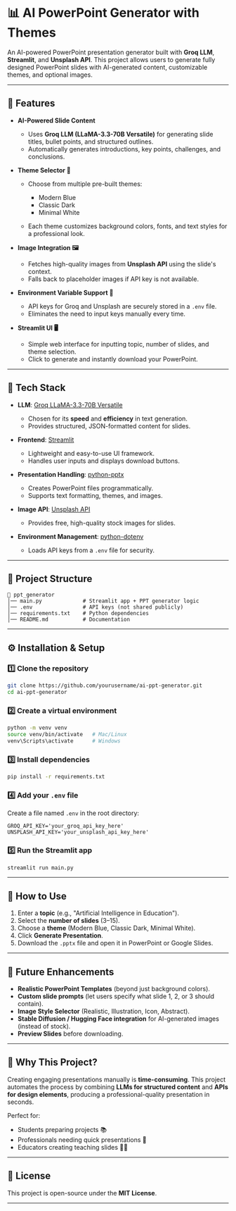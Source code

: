 
# 📊 AI PowerPoint Generator with Themes

An AI-powered PowerPoint presentation generator built with **Groq LLM**, **Streamlit**, and **Unsplash API**.
This project allows users to generate fully designed PowerPoint slides with AI-generated content, customizable themes, and optional images.

---

## 🚀 Features

* **AI-Powered Slide Content**

  * Uses **Groq LLM (LLaMA-3.3-70B Versatile)** for generating slide titles, bullet points, and structured outlines.
  * Automatically generates introductions, key points, challenges, and conclusions.

* **Theme Selector 🎨**

  * Choose from multiple pre-built themes:

    * Modern Blue
    * Classic Dark
    * Minimal White
  * Each theme customizes background colors, fonts, and text styles for a professional look.

* **Image Integration 🖼️**

  * Fetches high-quality images from **Unsplash API** using the slide's context.
  * Falls back to placeholder images if API key is not available.

* **Environment Variable Support 🔑**

  * API keys for Groq and Unsplash are securely stored in a `.env` file.
  * Eliminates the need to input keys manually every time.

* **Streamlit UI 🖥️**

  * Simple web interface for inputting topic, number of slides, and theme selection.
  * Click to generate and instantly download your PowerPoint.

---

## 🧠 Tech Stack

* **LLM**: [Groq LLaMA-3.3-70B Versatile](https://groq.com/)

  * Chosen for its **speed** and **efficiency** in text generation.
  * Provides structured, JSON-formatted content for slides.

* **Frontend**: [Streamlit](https://streamlit.io/)

  * Lightweight and easy-to-use UI framework.
  * Handles user inputs and displays download buttons.

* **Presentation Handling**: [python-pptx](https://python-pptx.readthedocs.io/)

  * Creates PowerPoint files programmatically.
  * Supports text formatting, themes, and images.

* **Image API**: [Unsplash API](https://unsplash.com/developers)

  * Provides free, high-quality stock images for slides.

* **Environment Management**: [python-dotenv](https://pypi.org/project/python-dotenv/)

  * Loads API keys from a `.env` file for security.

---

## 📂 Project Structure

```
📁 ppt_generator
│── main.py             # Streamlit app + PPT generator logic
│── .env                # API keys (not shared publicly)
│── requirements.txt    # Python dependencies
│── README.md           # Documentation
```

---

## ⚙️ Installation & Setup

### 1️⃣ Clone the repository

```bash
git clone https://github.com/yourusername/ai-ppt-generator.git
cd ai-ppt-generator
```

### 2️⃣ Create a virtual environment

```bash
python -m venv venv
source venv/bin/activate   # Mac/Linux
venv\Scripts\activate      # Windows
```

### 3️⃣ Install dependencies

```bash
pip install -r requirements.txt
```

### 4️⃣ Add your `.env` file

Create a file named `.env` in the root directory:

```env
GROQ_API_KEY='your_groq_api_key_here'
UNSPLASH_API_KEY='your_unsplash_api_key_here'
```

### 5️⃣ Run the Streamlit app

```bash
streamlit run main.py
```

---

## 🎯 How to Use

1. Enter a **topic** (e.g., "Artificial Intelligence in Education").
2. Select the **number of slides** (3–15).
3. Choose a **theme** (Modern Blue, Classic Dark, Minimal White).
4. Click **Generate Presentation**.
5. Download the `.pptx` file and open it in PowerPoint or Google Slides.

---

## 🔮 Future Enhancements

* **Realistic PowerPoint Templates** (beyond just background colors).
* **Custom slide prompts** (let users specify what slide 1, 2, or 3 should contain).
* **Image Style Selector** (Realistic, Illustration, Icon, Abstract).
* **Stable Diffusion / Hugging Face integration** for AI-generated images (instead of stock).
* **Preview Slides** before downloading.

---

## 🙌 Why This Project?

Creating engaging presentations manually is **time-consuming**.
This project automates the process by combining **LLMs for structured content** and **APIs for design elements**, producing a professional-quality presentation in seconds.

Perfect for:

* Students preparing projects 📚
* Professionals needing quick presentations 💼
* Educators creating teaching slides 👩‍🏫

---

## 📜 License

This project is open-source under the **MIT License**.

---

